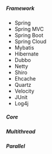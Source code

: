 ##### Framework
* Spring
* Spring MVC
* Spring Boot
* Spring Cloud
* Mybatis
* Hibernate
* Dubbo
* Netty
* Shiro
* Ehcache
* Quartz
* Velocity
* JUnit
* Log4j
##### Core
##### Multithread
##### Parallel
